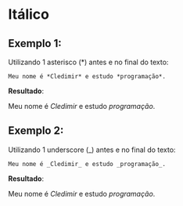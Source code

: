 # **Itálico**

## **Exemplo 1**:

Utilizando 1 asterisco (*) antes e no final do texto:

    Meu nome é *Cledimir* e estudo *programação*.

**Resultado**: 

Meu nome é *Cledimir* e estudo *programação*.


## **Exemplo 2**:

Utilizando 1 underscore (_) antes e no final do texto:

    Meu nome é _Cledimir_ e estudo _programação_.

**Resultado**: 

Meu nome é _Cledimir_ e estudo _programação_.